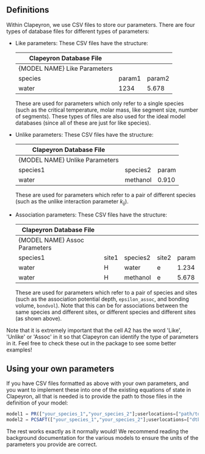 ## Definitions

Within Clapeyron, we use CSV files to store our parameters. There are four types of database files for different types of parameters:

- Like parameters: These CSV files have the structure:

  | Clapeyron Database File      |        |        |
  | ---------------------------- | ------ | ------ |
  | {MODEL NAME} Like Parameters |        |        |
  | species                      | param1 | param2 |
  | water                        | 1234   | 5.678  |

  These are used for parameters which only refer to a single species (such as the critical temperature, molar mass, like segment size, number of segments). These types of files are also used for the ideal model databases (since all of these are just for like species).

- Unlike parameters: These CSV files have the structure:

  | Clapeyron Database File        |          |       |
  | ------------------------------ | -------- | ----- |
  | {MODEL NAME} Unlike Parameters |          |       |
  | species1                       | species2 | param |
  | water                          | methanol | 0.910 |

  These are used for parameters which refer to a pair of different species (such as the unlike interaction parameter $k_{ij}$).

- Association parameters: These CSV files have the structure:

  | Clapeyron Database File       |       |          |       |       |
  | ----------------------------- | ----- | -------- | ----- | ----- |
  | {MODEL NAME} Assoc Parameters |       |          |       |       |
  | species1                      | site1 | species2 | site2 | param |
  | water                         | H     | water    | e     | 1.234 |
  | water                         | H     | methanol | e     | 5.678 |

  These are used for parameters which refer to a pair of species and sites (such as the association potential depth, `epsilon_assoc`, and bonding volume, `bondvol`). Note that this can be for associations between the same species and different sites, or different species and different sites (as shown above).

Note that it is extremely important that the cell A2 has the word 'Like', 'Unlike' or 'Assoc' in it so that Clapeyron can identify the type of parameters in it. Feel free to check these out in the package to see some better examples!

## Using your own parameters

If you have CSV files formatted as above with your own parameters, and you want to implement these into one of the existing equations of state in Clapeyron, all that is needed is to provide the path to those files in the definition of your model:

```julia
model1 = PR(["your_species_1","your_species_2"];userlocations=["path/to/your/database/"])
model2 = PCSAFT(["your_species_1","your_species_2"];userlocations=["dtb_like","dtb_unlike","dtb_assoc"])
```

The rest works exactly as it normally would! We recommend reading the background documentation for the various models to ensure the units of the parameters you provide are correct.